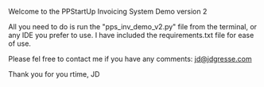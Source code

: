 Welcome to the PPStartUp Invoicing System Demo version 2

All you need to do is run the "pps_inv_demo_v2.py" file from the terminal, or any IDE you prefer to use.
I have included the requirements.txt file for ease of use.

Please fel free to contact me if you have any comments:
jd@jdgresse.com

Thank you for you rtime,
JD